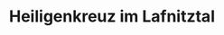 ---
title: Heiligenkreuz im Lafnitztal
url: /heiligenkreuz-im-lafnitztal/
latitude: 46.998
longitude: 16.221
---